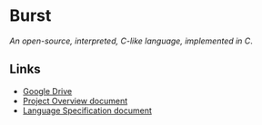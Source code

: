 # Burst
*An open-source, interpreted, C-like language, implemented in C*.

## Links

 * [Google Drive](https://drive.google.com/open?id=0B6WKBCHqZoLjc3FBWU1lRC1YeGM)
 * [Project Overview document](https://docs.google.com/document/d/1r47g68W759NQ6c1o2IypSZvRqF90I6rNtAFo9DzuR8w/edit?usp=sharing)
 * [Language Specification document](https://docs.google.com/document/d/1qarMBStFDTrukvj9EFeA_-2ozHZa6giRhpnRD8tBjVE/edit?usp=sharing)